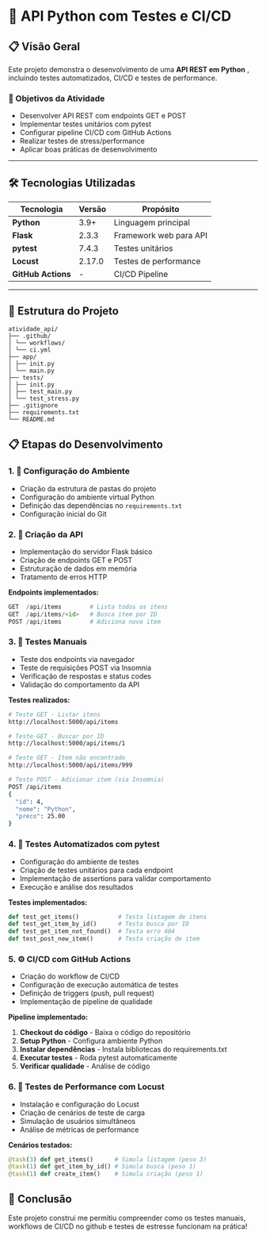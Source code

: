 # 🚀 API Python com Testes e CI/CD

## 📋 Visão Geral

Este projeto demonstra o desenvolvimento de uma **API REST em Python** , incluindo testes automatizados, CI/CD e testes de performance.

### 🎯 Objetivos da Atividade
- Desenvolver API REST com endpoints GET e POST
- Implementar testes unitários com pytest
- Configurar pipeline CI/CD com GitHub Actions
- Realizar testes de stress/performance
- Aplicar boas práticas de desenvolvimento

---

## 🛠️ Tecnologias Utilizadas

| Tecnologia | Versão | Propósito |
|------------|--------|-----------|
| **Python** | 3.9+ | Linguagem principal |
| **Flask** | 2.3.3 | Framework web para API |
| **pytest** | 7.4.3 | Testes unitários |
| **Locust** | 2.17.0 | Testes de performance |
| **GitHub Actions** | - | CI/CD Pipeline |

---


## 📁 Estrutura do Projeto

```
atividade_api/
├── .github/
│ └── workflows/
│ └── ci.yml 
├── app/
│ ├── init.py
│ └── main.py 
├── tests/
│ ├── init.py
│ ├── test_main.py 
│ └── test_stress.py 
├── .gitignore
├── requirements.txt 
└── README.md 
```

## 📋 Etapas do Desenvolvimento

### 1. 🔧 Configuração do Ambiente
- Criação da estrutura de pastas do projeto
- Configuração do ambiente virtual Python
- Definição das dependências no `requirements.txt`
- Configuração inicial do Git

### 2. 🚀 Criação da API
- Implementação do servidor Flask básico
- Criação de endpoints GET e POST
- Estruturação de dados em memória
- Tratamento de erros HTTP

**Endpoints implementados:**
```python
GET  /api/items        # Lista todos os itens
GET  /api/items/<id>   # Busca item por ID
POST /api/items        # Adiciona novo item
```

### 3. 🧪 Testes Manuais
- Teste dos endpoints via navegador
- Teste de requisições POST via Insomnia
- Verificação de respostas e status codes
- Validação do comportamento da API

**Testes realizados:**
```bash
# Teste GET - Listar itens
http://localhost:5000/api/items

# Teste GET - Buscar por ID
http://localhost:5000/api/items/1

# Teste GET - Item não encontrado
http://localhost:5000/api/items/999

# Teste POST - Adicionar item (via Insomnia)
POST /api/items
{
  "id": 4,
  "nome": "Python",
  "preco": 25.00
}
```

### 4. 🧪 Testes Automatizados com pytest
- Configuração do ambiente de testes
- Criação de testes unitários para cada endpoint
- Implementação de assertions para validar comportamento
- Execução e análise dos resultados

**Testes implementados:**
```python
def test_get_items()           # Testa listagem de itens
def test_get_item_by_id()      # Testa busca por ID
def test_get_item_not_found()  # Testa erro 404
def test_post_new_item()       # Testa criação de item
```

### 5. ⚙️ CI/CD com GitHub Actions
- Criação do workflow de CI/CD
- Configuração de execução automática de testes
- Definição de triggers (push, pull request)
- Implementação de pipeline de qualidade

**Pipeline implementado:**
1. **Checkout do código** - Baixa o código do repositório
2. **Setup Python** - Configura ambiente Python
3. **Instalar dependências** - Instala bibliotecas do requirements.txt
4. **Executar testes** - Roda pytest automaticamente
5. **Verificar qualidade** - Análise de código

### 6. 💪 Testes de Performance com Locust
- Instalação e configuração do Locust
- Criação de cenários de teste de carga
- Simulação de usuários simultâneos
- Análise de métricas de performance


**Cenários testados:**
```python
@task(3) def get_items()      # Simula listagem (peso 3)
@task(1) def get_item_by_id() # Simula busca (peso 1)  
@task(1) def create_item()    # Simula criação (peso 1)
```

## 🎯 Conclusão
Este projeto construi me permitiu compreender como os testes manuais, workflows de CI/CD no github e testes de estresse funcionam na prática!

